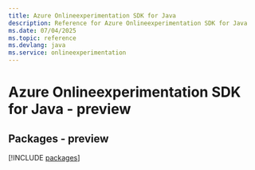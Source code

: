 ```yaml
---
title: Azure Onlineexperimentation SDK for Java
description: Reference for Azure Onlineexperimentation SDK for Java
ms.date: 07/04/2025
ms.topic: reference
ms.devlang: java
ms.service: onlineexperimentation
---
```

# Azure Onlineexperimentation SDK for Java - preview
## Packages - preview
[!INCLUDE [packages](onlineexperimentation-index.md)]